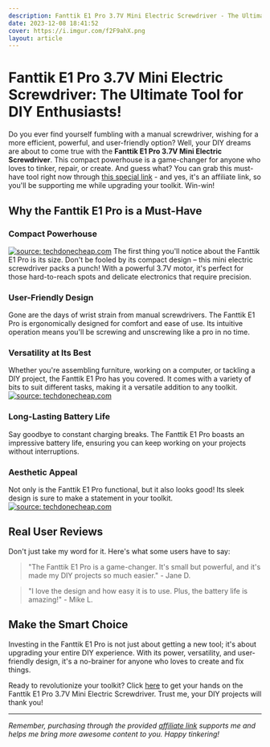 ```yaml
---
description: Fanttik E1 Pro 3.7V Mini Electric Screwdriver - The Ultimate Tool for DIY Enthusiasts!
date: 2023-12-08 18:41:52
cover: https://i.imgur.com/f2F9ahX.png
layout: article
---
```


# Fanttik E1 Pro 3.7V Mini Electric Screwdriver: The Ultimate Tool for DIY Enthusiasts!

Do you ever find yourself fumbling with a manual screwdriver, wishing for a more efficient, powerful, and user-friendly option? Well, your DIY dreams are about to come true with the **Fanttik E1 Pro 3.7V Mini Electric Screwdriver**. This compact powerhouse is a game-changer for anyone who loves to tinker, repair, or create. And guess what? You can grab this must-have tool right now through [this special link](https://amzn.to/3TkmspR) - and yes, it's an affiliate link, so you'll be supporting me while upgrading your toolkit. Win-win!

## **Why the Fanttik E1 Pro is a Must-Have**

### **Compact Powerhouse**
<a href="https://imgur.com/G4NUEXS"><img src="https://i.imgur.com/G4NUEXS.png" title="source: techdonecheap.com" /></a>
The first thing you'll notice about the Fanttik E1 Pro is its size. Don't be fooled by its compact design – this mini electric screwdriver packs a punch! With a powerful 3.7V motor, it's perfect for those hard-to-reach spots and delicate electronics that require precision.

### **User-Friendly Design**

Gone are the days of wrist strain from manual screwdrivers. The Fanttik E1 Pro is ergonomically designed for comfort and ease of use. Its intuitive operation means you'll be screwing and unscrewing like a pro in no time.

### **Versatility at Its Best**

Whether you're assembling furniture, working on a computer, or tackling a DIY project, the Fanttik E1 Pro has you covered. It comes with a variety of bits to suit different tasks, making it a versatile addition to any toolkit.
<a href="https://imgur.com/9CyPccz"><img src="https://i.imgur.com/9CyPccz.jpg" title="source: techdonecheap.com" /></a>
### **Long-Lasting Battery Life**

Say goodbye to constant charging breaks. The Fanttik E1 Pro boasts an impressive battery life, ensuring you can keep working on your projects without interruptions.

### **Aesthetic Appeal**

Not only is the Fanttik E1 Pro functional, but it also looks good! Its sleek design is sure to make a statement in your toolkit.
<a href="https://imgur.com/xgUfzAN"><img src="https://i.imgur.com/xgUfzAN.jpg" title="source: techdonecheap.com" /></a>
## **Real User Reviews**

Don't just take my word for it. Here's what some users have to say:

> "The Fanttik E1 Pro is a game-changer. It's small but powerful, and it's made my DIY projects so much easier." - Jane D.

> "I love the design and how easy it is to use. Plus, the battery life is amazing!" - Mike L.

## **Make the Smart Choice**

Investing in the Fanttik E1 Pro is not just about getting a new tool; it's about upgrading your entire DIY experience. With its power, versatility, and user-friendly design, it's a no-brainer for anyone who loves to create and fix things.

Ready to revolutionize your toolkit? Click [here](https://amzn.to/3TkmspR) to get your hands on the Fanttik E1 Pro 3.7V Mini Electric Screwdriver. Trust me, your DIY projects will thank you!

---

*Remember, purchasing through the provided [affiliate link](https://amzn.to/3TkmspR) supports me and helps me bring more awesome content to you. Happy tinkering!*
